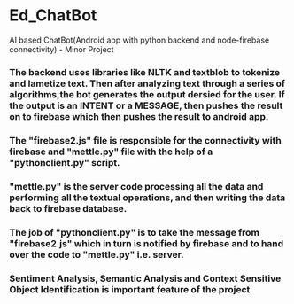 # Ed_ChatBot
AI based ChatBot(Android app with python backend and node-firebase connectivity) - Minor Project

### The backend uses libraries like NLTK and textblob to tokenize and lametize text. Then after analyzing text through a series of algorithms,the bot generates the output dersied for the user. If the output is an INTENT or a MESSAGE, then pushes the result on to firebase which then pushes the result to android app.

### The "firebase2.js" file is responsible for the connectivity with firebase and "mettle.py" file with the help of a "pythonclient.py" script.


### "mettle.py" is the server code processing all the data and performing all the textual operations, and then writing the data back to firebase database.

### The job of "pythonclient.py" is to take the message from "firebase2.js" which in turn is notified by firebase and  to hand over the code to "mettle.py" i.e. server.

### Sentiment Analysis, Semantic Analysis and Context Sensitive Object Identification is important feature of the project 
